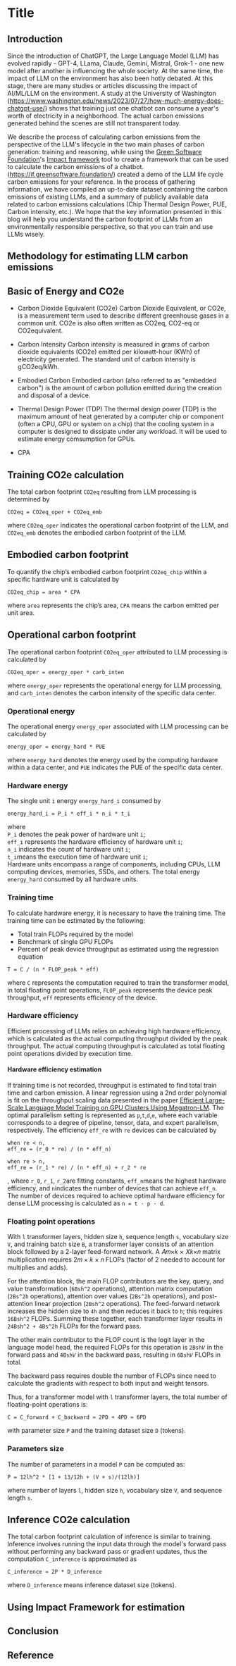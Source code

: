 # Title

## Introduction

Since the introduction of ChatGPT, the Large Language Model (LLM) has evolved rapidly - GPT-4, LLama, Claude, Gemini, Mistral, Grok-1 - one new model after another is influencing the whole society. At the same time, the impact of LLM on the environment has also been hotly debated. At this stage, there are many studies or articles discussing the impact of AI/ML/LLM on the environment. A study at the University of Washington (https://www.washington.edu/news/2023/07/27/how-much-energy-does-chatgpt-use/) shows that training just one chatbot can consume a year's worth of electricity in a neighborhood. The actual carbon emissions generated behind the scenes are still not transparent today.

We describe the process of calculating carbon emissions from the perspective of the LLM's lifecycle in the two main phases of carbon generation: training and reasoning, while using the [Green Software Foundation](https://greensoftware.foundation/)'s [Impact framework](https://greensoftware.foundation/) tool to create a framework that can be used to calculate the carbon emissions of a chatbot. (https://if.greensoftware.foundation/) created a demo of the LLM life cycle carbon emissions for your reference. In the process of gathering information, we have compiled an up-to-date dataset containing the carbon emissions of existing LLMs, and a summary of publicly available data related to carbon emissions calculations (Chip Thermal Design Power, PUE, Carbon intensity, etc.). We hope that the key information presented in this blog will help you understand the carbon footprint of LLMs from an environmentally responsible perspective, so that you can train and use LLMs wisely.


## Methodology for estimating LLM carbon emissions

## Basic of Energy and CO2e

- Carbon Dioxide Equivalent (CO2e)
Carbon Dioxide Equivalent, or CO2e, is a measurement term used to describe different greenhouse gases in a common unit. CO2e is also often written as CO2eq, CO2-eq or CO2equivalent.

- Carbon Intensity
Carbon intensity is measured in grams of carbon dioxide equivalents (CO2e) emitted per kilowatt-hour (KWh) of electricity generated. The standard unit of carbon intensity is gCO2eq/kWh.

- Embodied Carbon
Embodied carbon (also referred to as "embedded carbon") is the amount of carbon pollution emitted during the creation and disposal of a device.

- Thermal Design Power (TDP)
The thermal design power (TDP) is the maximum amount of heat generated by a computer chip or component (often a CPU, GPU or system on a chip) that the cooling system in a computer is designed to dissipate under any workload. It will be used to estimate energy comsumption for GPUs.

- CPA

## Training CO2e calculation

The total carbon footprint ``CO2eq`` resulting from LLM processing is determined by
```
CO2eq = CO2eq_oper + CO2eq_emb
```
where ``CO2eq_oper`` indicates the operational carbon footprint of the LLM,
and ``CO2eq_emb`` denotes the embodied carbon footprint of the LLM.

## Embodied carbon footprint
To quantify the chip’s embodied carbon footprint ``CO2eq_chip`` within a specific hardware unit is calculated by
```
CO2eq_chip = area * CPA
```
where ``area`` represents the chip’s area, ``CPA`` means the carbon emitted per unit area.

## Operational carbon footprint
The operational carbon footprint ``CO2eq_oper`` attributed to LLM processing is calculated by
```
CO2eq_oper = energy_oper * carb_inten
```
where ``energy_oper`` represents the operational energy for LLM processing, and ``carb_inten`` denotes
the carbon intensity of the specific data center.

### Operational energy
The operational energy ``energy_oper`` associated with LLM processing can be calculated by
```
energy_oper = energy_hard * PUE
```
where ``energy_hard`` denotes the energy used by the computing hardware within a data center, and
``PUE`` indicates the PUE of the specific data center.

### Hardware energy
The single unit ``i`` energy ``energy_hard_i`` consumed by
```
energy_hard_i = P_i * eff_i * n_i * t_i
```
where  
``P_i`` denotes the peak power of hardware unit ``i``;  
``eff_i`` represents the hardware
efficiency of hardware unit ``i``;  
``n_i`` indicates the count of hardware unit ``i``;  
``t_i``means the execution time of hardware unit ``i``;  
Hardware units encompass a range of components, including CPUs, LLM computing devices, memories, SSDs, and others.
The total energy ``energy_hard`` consumed by all hardware units.

### Training time
To calculate hardware energy, it is necessary to have the training time. The training time can be estimated by the following:
- Total train FLOPs required by the model
- Benchmark of single GPU FLOPs
- Percent of peak device throughput as estimated using the regression equation
```
T = C / (n * FLOP_peak * eff)
```
where ``C`` represents the computation required to train the transformer model, in total floating point operations, ``FLOP_peak`` represents the device peak throughput, ``eff`` represents efficiency of the device.


### Hardware efficiency
Efficient processing of LLMs relies on achieving high hardware efficiency, which is calculated as the actual computing throughput divided by the peak throughput.
The actual computing throughput is calculated as total floating point operations divided by execution time.

#### Hardware efficiency estimation
If training time is not recorded, throughput is estimated to find total train time and carbon emission. A linear regression using a 2nd order polynomial is fit on the throughput scaling data presented in the paper [Efficient Large-Scale Language Model Training on GPU Clusters Using Megatron-LM](https://arxiv.org/abs/2104.04473).
The optimal parallelism setting is represented as ``p``,``t``,``d``,``e``, where each variable corresponds to a degree of pipeline, tensor, data, and expert parallelism, respectively.
The efficiency ``eff_re`` with ``re`` devices can be calculated by
```
when re < n,
eff_re = (r_0 * re) / (n * eff_n)

when re > n,
eff_re = (r_1 * re) / (n * eff_n) + r_2 * re
```
, where ``r_0``, ``r_1``, ``r_2``are fitting constants, ``eff_n``means the highest hardware efficiency,
and ``n``indicates the number of devices that can achieve ``eff_n``. The number of devices required to achieve optimal hardware efficiency for dense LLM processing is calculated as
``n = t ⋅ p ⋅ d``.

### Floating point operations
With ``l`` transformer layers, hidden size ``h``, sequence length ``s``, vocabulary size ``V``, and training batch size ``B``,
a transformer layer consists of an attention block followed by a 2-layer feed-forward network. A 𝐴𝑚×𝑘 × 𝑋𝑘×𝑛 matrix multiplication requires 2𝑚 × 𝑘 × 𝑛 FLOPs (factor of 2 needed to account for multiplies and adds).

For the attention block, the main FLOP contributors are the key, query, and value transformation (``6Bsh^2`` operations), 
attention matrix computation (``2Bs^2h`` operations), attention over values (``2Bs^2h`` operations), 
and post-attention linear projection (``2Bsh^2`` operations). The feed-forward network increases the hidden size to ``4h`` and then reduces it back to ``h``; this requires ``16Bsh^2`` FLOPs. 
Summing these together, each transformer layer results in ``24Bsh^2 + 4Bs^2h`` FLOPs for the forward pass.

The other main contributor to the FLOP count is the logit layer in the language model head, the required FLOPs for this operation is ``2Bsh𝑉`` in the forward pass and ``4Bsh𝑉`` in the backward pass, resulting in ``6Bsh𝑉`` FLOPs in total.

The backward pass requires double the number of FLOPs since need to calculate the gradients with respect to both input and weight tensors.

Thus, for a transformer model with ``l`` transformer layers, the total number of floating-point operations is:
```
C = C_forward + C_backward ≈ 2PD + 4PD ≈ 6PD
```
with parameter size ``P`` and the training dataset size ``D`` (tokens).

### Parameters size
The number of parameters in a model ``P`` can be computed as:
```
P = 12lh^2 * [1 + 13/12h + (V + s)/(12lh)]
```
where number of layers ``l``, hidden size ``h``, vocabulary size ``V``, and sequence length ``s``.


## Inference CO2e calculation
The total carbon footprint calculation of inference is similar to training. Inference involves running the input data through the model's forward pass without performing 
any backward pass or gradient updates, thus the computation ``C_inference`` is approximated as
```
C_inference ≈ 2P * D_inference
```
where ``D_inference`` means inference dataset size (tokens).


## Using Impact Framework for estimation

## Conclusion

## Reference
